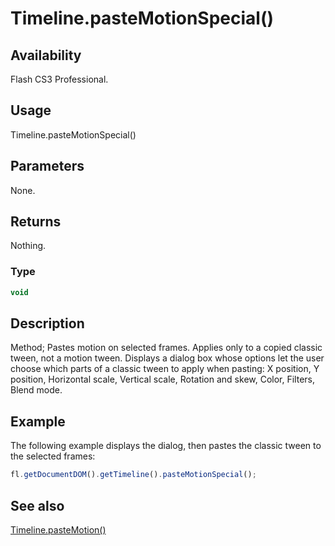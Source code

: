 # Timeline.pasteMotionSpecial()

## Availability

Flash CS3 Professional.

## Usage

Timeline.pasteMotionSpecial()

## Parameters

None.

## Returns

Nothing.

### Type

```typescript
void
```

## Description

Method; Pastes motion on selected frames. Applies only to a copied classic tween, not a motion tween. Displays a dialog box whose options let the user choose which parts of a classic tween to apply when pasting: X position, Y position, Horizontal scale, Vertical scale, Rotation and skew, Color, Filters, Blend mode.

## Example

The following example displays the dialog, then pastes the classic tween to the selected frames:

```javascript
fl.getDocumentDOM().getTimeline().pasteMotionSpecial();
```

## See also

[Timeline.pasteMotion()](../Timeline_object/Timeline36.md)
